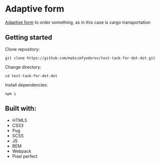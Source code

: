# Adaptive form
[Adaptive form](https://maksimfyodorov.github.io/test-task-for-dot-dot/pages/index.html) to order something, as in this case is cargo transportation
## Getting started
Clone repository:
```$xslt
git clone https://github.com/maksimfyodorov/test-task-for-dot-dot.git
```
Change directory:
```$xslt
cd test-task-for-dot-dot
```
Install dependencies:
```$xslt
npm i
```
## Built with:
* HTML5
* CSS3
* Pug
* SCSS
* JS
* BEM
* Webpack
* Pixel perfect
